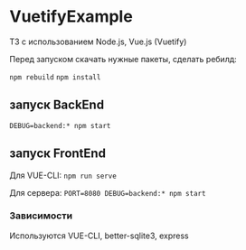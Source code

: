# VuetifyExample
ТЗ с использованием Node.js, Vue.js (Vuetify)

Перед запуском скачать нужные пакеты, сделать ребилд:

`npm rebuild`
`npm install`

## запуск BackEnd
`DEBUG=backend:* npm start`

## запуск FrontEnd
Для VUE-CLI: `npm run serve`

Для сервера: `PORT=8080 DEBUG=backend:* npm start`


### Зависимости

Используются VUE-CLI, better-sqlite3, express